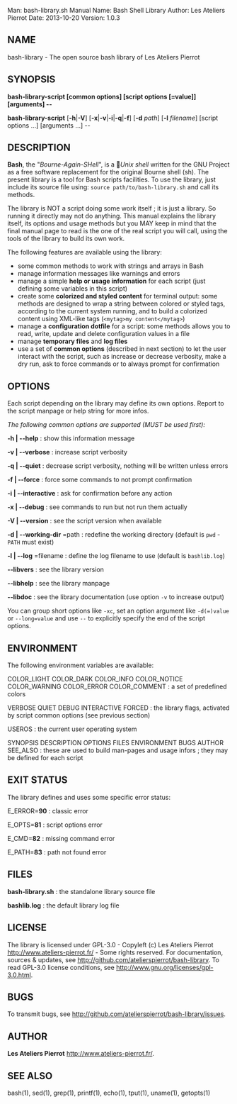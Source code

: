 Man:        bash-library.sh Manual
Name:       Bash Shell Library
Author:     Les Ateliers Pierrot
Date: 2013-10-20
Version: 1.0.3


## NAME

bash-library - The open source bash library of Les Ateliers Pierrot

## SYNOPSIS

**bash-library-script [common options] [script options [=value]] [arguments] --**

**bash-library-script**  [**-h**|**-V**]  [**-x**|**-v**|**-i**|**-q**|**-f**]
    [**-d** *path*]  [**-l** *filename*]
    [script options ...] [arguments ...] --

## DESCRIPTION

**Bash**, the "*Bourne-Again-SHell*", is a *Unix shell* written for the GNU Project as a
free software replacement for the original Bourne shell (sh). The present library is a tool
for Bash scripts facilities. To use the library, just include its source file using:
`source path/to/bash-library.sh` and call its methods.

The library is NOT a script doing some work itself ; it is just a library. So running it
directly may not do anything. This manual explains the library itself, its options and
usage methods but you MAY keep in mind that the final manual page to read is the one of
the real script you will call, using the tools of the library to build its own work.

The following features are available using the library:

-   some common methods to work with strings and arrays in Bash
-   manage information messages like warnings and errors
-   manage a simple **help or usage information** for each script (just defining some variables
    in this script)
-   create some **colorized and styled content** for terminal output: some methods are designed
    to wrap a string between colored or styled tags, according to the current system running,
    and to build a colorized content using XML-like tags (`<mytag>my content</mytag>`)
-   manage a **configuration dotfile** for a script: some methods allows you to read, write,
    update and delete configuration values in a file
-   manage **temporary files** and **log files**
-   use a set of **common options** (described in next section) to let the user interact
    with the script, such as increase or decrease verbosity, make a dry run, ask to force 
    commands or to always prompt for confirmation

## OPTIONS

Each script depending on the library may define its own options. Report to the script
manpage or help string for more infos.

*The following common options are supported (MUST be used first):*

**-h | --help**
:    show this information message 

**-v | --verbose**
:    increase script verbosity 

**-q | --quiet**
:    decrease script verbosity, nothing will be written unless errors 

**-f | --force**
:    force some commands to not prompt confirmation 

**-i | --interactive**
:    ask for confirmation before any action 

**-x | --debug**
:    see commands to run but not run them actually 

**-V | --version**
:    see the script version when available

**-d | --working-dir** =path
:    redefine the working directory (default is `pwd` - `PATH` must exist)

**-l | --log** =filename
:    define the log filename to use (default is `bashlib.log`)

**--libvers**
:    see the library version 

**--libhelp**
:    see the library manpage

**--libdoc**
:    see the library documentation (use option `-v` to increase output)

You can group short options like `-xc`, set an option argument like `-d(=)value` or
`--long=value` and use `--` to explicitly specify the end of the script options.

## ENVIRONMENT

The following environment variables are available:

COLOR_LIGHT COLOR_DARK COLOR_INFO COLOR_NOTICE COLOR_WARNING COLOR_ERROR COLOR_COMMENT
:    a set of predefined colors

VERBOSE QUIET DEBUG INTERACTIVE FORCED
:    the library flags, activated by script common options (see previous section)

USEROS
:    the current user operating system

SYNOPSIS DESCRIPTION OPTIONS FILES ENVIRONMENT BUGS AUTHOR SEE_ALSO
:    these are used to build man-pages and usage infors ; they may be defined for each script

## EXIT STATUS

The library defines and uses some specific error status:

E_ERROR=**90**
:   classic error

E_OPTS=**81**
:   script options error

E_CMD=**82**
:   missing command error

E_PATH=**83**
:   path not found error

## FILES

**bash-library.sh**
:    the standalone library source file 

**bashlib.log**
:    the default library log file

## LICENSE

The library is licensed under GPL-3.0 - Copyleft (c) Les Ateliers Pierrot
<http://www.ateliers-pierrot.fr/> - Some rights reserved. For documentation,
sources & updates, see <http://github.com/atelierspierrot/bash-library>. 
To read GPL-3.0 license conditions, see <http://www.gnu.org/licenses/gpl-3.0.html>.

## BUGS

To transmit bugs, see <http://github.com/atelierspierrot/bash-library/issues>.

## AUTHOR

**Les Ateliers Pierrot** <http://www.ateliers-pierrot.fr/>.

## SEE ALSO

bash(1), sed(1), grep(1), printf(1), echo(1), tput(1), uname(1), getopts(1)

